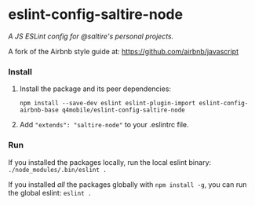 # eslint-config-saltire-node

*A JS ESLint config for @saltire's personal projects.*

A fork of the Airbnb style guide at: https://github.com/airbnb/javascript

### Install

1. Install the package and its peer dependencies:
   ```
   npm install --save-dev eslint eslint-plugin-import eslint-config-airbnb-base q4mobile/eslint-config-saltire-node
   ```

2. Add `"extends": "saltire-node"` to your .eslintrc file.

### Run

If you installed the packages locally, run the local eslint binary:
`./node_modules/.bin/eslint .`

If you installed *all* the packages globally with `npm install -g`, you can run the global eslint: `eslint .`
